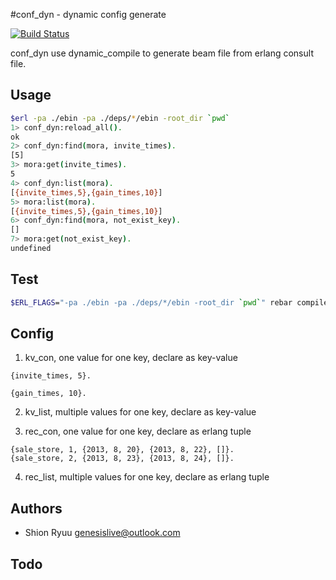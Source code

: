 #conf_dyn - dynamic config generate

[![Build Status](https://secure.travis-ci.org/genesislive/conf_dyn.png?branch=master)](http://travis-ci.org/genesislive/conf_dyn)

conf_dyn use dynamic_compile to generate beam file from erlang consult file.

## Usage

```sh
$erl -pa ./ebin -pa ./deps/*/ebin -root_dir `pwd`
1> conf_dyn:reload_all().
ok
2> conf_dyn:find(mora, invite_times).
[5]
3> mora:get(invite_times).
5
4> conf_dyn:list(mora).
[{invite_times,5},{gain_times,10}]
5> mora:list(mora).
[{invite_times,5},{gain_times,10}]
6> conf_dyn:find(mora, not_exist_key).
[]
7> mora:get(not_exist_key).
undefined
```

## Test

```sh
$ERL_FLAGS="-pa ./ebin -pa ./deps/*/ebin -root_dir `pwd`" rebar compile eunit
```

## Config 

1. kv_con, one value for one key, declare as key-value
```
{invite_times, 5}.

{gain_times, 10}.
```

2. kv_list, multiple values for one key, declare as key-value


3. rec_con, one value for one key, declare as erlang tuple
```
{sale_store, 1, {2013, 8, 20}, {2013, 8, 22}, []}.
{sale_store, 2, {2013, 8, 23}, {2013, 8, 24}, []}.
```

4. rec_list, multiple values for one key, declare as erlang tuple


## Authors

- Shion Ryuu <genesislive@outlook.com>

## Todo



